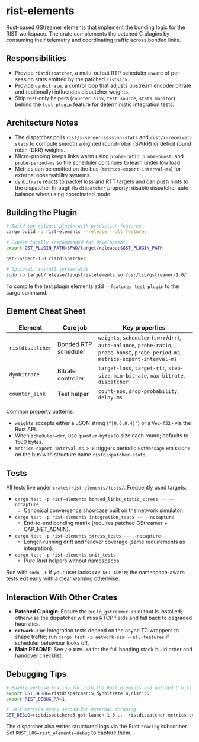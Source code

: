 # rist-elements

Rust-based GStreamer elements that implement the bonding logic for the RIST workspace. The crate complements the patched C plugins by consuming their telemetry and coordinating traffic across bonded links.

## Responsibilities

- Provide `ristdispatcher`, a multi-output RTP scheduler aware of per-session stats emitted by the patched `ristsink`.
- Provide `dynbitrate`, a control loop that adjusts upstream encoder bitrate and (optionally) influences dispatcher weights.
- Ship test-only helpers (`counter_sink`, `test_source`, `stats_monitor`) behind the `test-plugin` feature for deterministic integration tests.

## Architecture Notes

- The dispatcher polls `rist/x-sender-session-stats` and `rist/x-receiver-stats` to compute smooth weighted round-robin (SWRR) or deficit round robin (DRR) weights.
- Micro-probing keeps links warm using `probe-ratio`, `probe-boost`, and `probe-period-ms` so the scheduler continues to learn under low load.
- Metrics can be emitted on the bus (`metrics-export-interval-ms`) for external observability systems.
- `dynbitrate` reacts to packet loss and RTT targets and can push hints to the dispatcher through its `dispatcher` property; disable dispatcher auto-balance when using coordinated mode.

## Building the Plugin

```bash
# Build the release plugin with production features
cargo build -p rist-elements --release --all-features

# Expose locally (recommended for development)
export GST_PLUGIN_PATH=$PWD/target/release:$GST_PLUGIN_PATH

gst-inspect-1.0 ristdispatcher

# Optional: install system-wide
sudo cp target/release/libgstristelements.so /usr/lib/gstreamer-1.0/
```

To compile the test plugin elements add `--features test-plugin` to the cargo command.

## Element Cheat Sheet

| Element | Core job | Key properties |
| --- | --- | --- |
| `ristdispatcher` | Bonded RTP scheduler | `weights`, `scheduler` (`swrr`/`drr`), `auto-balance`, `probe-ratio`, `probe-boost`, `probe-period-ms`, `metrics-export-interval-ms` |
| `dynbitrate` | Bitrate controller | `target-loss`, `target-rtt`, `step-size`, `min-bitrate`, `max-bitrate`, `dispatcher` |
| `counter_sink` | Test helper | `count-eos`, `drop-probability`, `delay-ms` |

Common property patterns:

- `weights` accepts either a JSON string (`"[0.6,0.4]"`) or a `Vec<f32>` via the Rust API.
- When `scheduler=drr`, use `quantum-bytes` to size each round; defaults to 1500 bytes.
- `metrics-export-interval-ms > 0` triggers periodic `GstMessage` emissions on the bus with structure name `ristdispatcher-stats`.

## Tests

All tests live under `crates/rist-elements/tests/`. Frequently used targets:

- `cargo test -p rist-elements bonded_links_static_stress -- --nocapture`
  - Canonical convergence showcase built on the network simulator.
- `cargo test -p rist-elements integration_tests -- --nocapture`
  - End-to-end bonding matrix (requires patched GStreamer + CAP_NET_ADMIN).
- `cargo test -p rist-elements stress_tests -- --nocapture`
  - Longer-running drift and failover coverage (same requirements as integration).
- `cargo test -p rist-elements unit_tests`
  - Pure Rust helpers without namespaces.

Run with `sudo -E` if your user lacks `CAP_NET_ADMIN`; the namespace-aware tests exit early with a clear warning otherwise.

## Interaction With Other Crates

- **Patched C plugin**: Ensure the `build_gstreamer.sh` output is installed; otherwise the dispatcher will miss RTCP fields and fall back to degraded heuristics.
- **`network-sim`**: Integration tests depend on the async TC wrappers to shape traffic; run `cargo test -p network-sim --all-features` if scheduler behaviour looks off.
- **Main README**: See `/README.md` for the full bonding stack build order and handover checklist.

## Debugging Tips

```bash
# Enable verbose tracing for both the Rust elements and patched C bits
export GST_DEBUG=ristdispatcher:5,dynbitrate:4,rist*:5
export RIST_DEBUG_RR=1

# Emit metrics every second for external scraping
GST_DEBUG=ristdispatcher:5 gst-launch-1.0 ... ristdispatcher metrics-export-interval-ms=1000 ...
```

The dispatcher also writes structured logs via the Rust `tracing` subscriber. Set `RUST_LOG=rist_elements=debug` to capture them.
